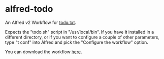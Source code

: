 alfred-todo
===========

An Alfred v2 Workflow for [todo.txt](http://todotxt.com/).

Expects the "todo.sh" script in "/usr/local/bin".  If you have it installed in a
different directory, or if you want to configure a couple of other parameters,
type "t conf" into Alfred and pick the "Configure the workflow" option.

You can download the workflow [here](https://github.com/venkytv/alfred-todo/raw/master/Alfred-TODO.alfredworkflow).
